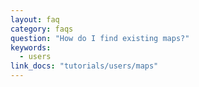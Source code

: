 ```yaml
---
layout: faq
category: faqs
question: "How do I find existing maps?"
keywords:
  - users
link_docs: "tutorials/users/maps"
---
```

